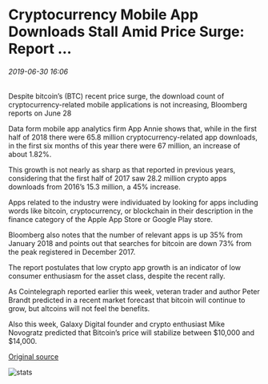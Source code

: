 # Cryptocurrency Mobile App Downloads Stall Amid Price Surge: Report ...

###### 2019-06-30 16:06

Despite bitcoin’s (BTC) recent price surge, the download count of cryptocurrency-related mobile applications is not increasing, Bloomberg reports on June 28

Data form mobile app analytics firm App Annie shows that, while in the first half of 2018 there were 65.8 million cryptocurrency-related app downloads, in the first six months of this year there were 67 million, an increase of about 1.82%.

This growth is not nearly as sharp as that reported in previous years, considering that the first half of 2017 saw 28.2 million crypto apps downloads from 2016’s 15.3 million, a 45% increase.

Apps related to the industry were individuated by looking for apps including words like bitcoin, cryptocurrency, or blockchain in their description in the finance category of the Apple App Store or Google Play store.

Bloomberg also notes that the number of relevant apps is up 35% from January 2018 and points out that searches for bitcoin are down 73% from the peak registered in December 2017.

The report postulates that low crypto app growth is an indicator of low consumer enthusiasm for the asset class, despite the recent rally.

As Cointelegraph reported earlier this week, veteran trader and author Peter Brandt predicted in a recent market forecast that bitcoin will continue to grow, but altcoins will not feel the benefits.

Also this week, Galaxy Digital founder and crypto enthusiast Mike Novogratz predicted that Bitcoin’s price will stabilize between $10,000 and $14,000.

[Original source](https://cointelegraph.com/news/cryptocurrency-mobile-app-downloads-stall-amid-price-surge-report)

![stats](https://c.statcounter.com/11760860/0/a89fa40b/1/ "stats")